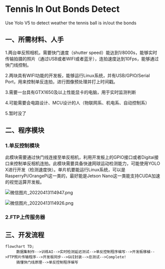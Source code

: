 # Tennis In Out Bonds Detect

Use Yolo V5 to detect weather the tennis ball is in/out the bonds

## 一、所需材料、人手

1.两台单反照相机，需要快门速度（shutter speed）能达到1/8000s，能够实时传输拍摄的照片（通过USB或者WIFI或者蓝牙），连拍速度达到10Fps，能够通过快门线控制。

2.两块具有WIFI功能的开发板，能够运行Linux系统，并有USB/GPIO/Serial Port，用来控制单反连拍，进行图像预处理并打上时间戳。

3.需要一台具有GTX1650及以上性能显卡的电脑，用于实时监测判断

4.可能需要会电路设计、MCU设计的人（物联网系、机电系、自动控制系）

5.暂时没了

## 二、程序模块

### 1.单反控制模块

​		此模块需要通过快门线连接至单反相机，利用开发板上的GPIO接口或者Digitai接口来控制单反相机连拍。此模块需要具备快速网球运动检测能力，可能使用YOLO X进行开发（检测速度快）。单片机要能运行Linux系统，可以是RasperryPi/OrangePi这一类的，最好能是Jetson Nano这一类能支持CUDA加速的视觉运算开发板。

![微信图片_20220413114947.png](https://s2.loli.net/2022/04/13/nLFs6u3gtOmczxS.png)

![微信图片_20220413114926.png](https://s2.loli.net/2022/04/13/YaylWujGQb5zcA9.png)

### 2.FTP上传服务器

## 三、开发流程

```mermaid
flowchart TD;
     数据集制作-->训练AI-->实时检测延迟测试-->单反控制程序编写-->开发板移植-->FTP照片传输程序-->开发板同步-->GUI封装-->总测试-->Complete!
     搞懂快门线原理-->单反控制程序编写
```
